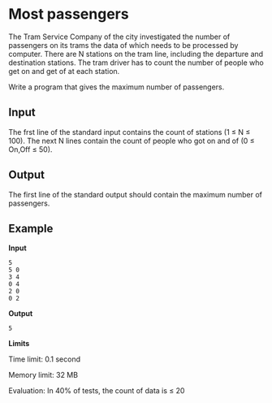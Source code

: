 # Most passengers

The Tram Service Company of the city investigated the number of passengers on its trams the data of which needs to be processed by computer.
There are N stations on the tram line, including the departure and destination stations.
The tram driver has to count the number of people who get on and get of at each station.

Write a program that gives the maximum number of passengers.

## Input

The frst line of the standard input contains the count of stations (1 $\le$ N $\le$ 100).
The next N lines contain the count of people who got on and of (0 $\le$ On,Off $\le$ 50).

## Output

The first line of the standard output should contain the maximum number of passengers.

## Example

**Input**

```
5
5 0
3 4
0 4
2 0
0 2
```

**Output**

```
5
```

**Limits**

Time limit: 0.1 second

Memory limit: 32 MB

Evaluation: In 40% of tests, the count of data is  $\le$ 20
